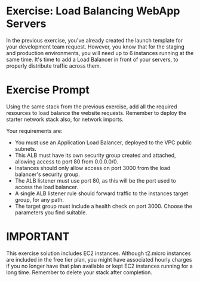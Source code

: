 # Exercise: Load Balancing WebApp Servers
In the previous exercise, you've already created the launch template for your development team request. However, you know that for the staging and production environments, you will need up to 6 instances running at the same time. It's time to add a Load Balancer in front of your servers, to properly distribute traffic across them.

# Exercise Prompt
Using the same stack from the previous exercise, add all the required resources to load balance the website requests. Remember to deploy the starter network stack also, for network imports.

Your requirements are:

- You must use an Application Load Balancer, deployed to the VPC public subnets.
- This ALB must have its own security group created and attached, allowing access to port 80 from 0.0.0.0/0.
- Instances should only allow access on port 3000 from the load balancer's security group.
- The ALB listener must use port 80, as this will be the port used to access the load balancer.
- A single ALB listener rule should forward traffic to the instances target group, for any path.
- The target group must include a health check on port 3000. Choose the parameters you find suitable.

# IMPORTANT

This exercise solution includes EC2 instances. Although t2.micro instances are included in the free tier plan, you might have associated hourly charges if you no longer have that plan available or kept EC2 instances running for a long time. Remember to delete your stack after completion.

